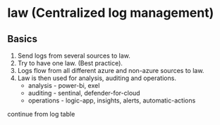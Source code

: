 # law (Centralized log management)

## Basics 
1. Send logs from several sources to law. 
2. Try to have one law. (Best practice).
3. Logs flow from all different azure and non-azure sources to law.
4. Law is then used for analysis, auditing and operations.
   - analysis - power-bi, exel
   - auditing - sentinal, defender-for-cloud
   - operations - logic-app, insights, alerts, automatic-actions

continue from log table

